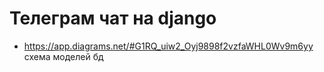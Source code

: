 # Телеграм чат на django

 - https://app.diagrams.net/#G1RQ_uiw2_Oyj9898f2vzfaWHL0Wv9m6yy схема моделей бд